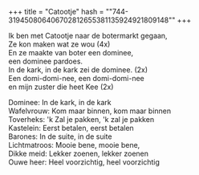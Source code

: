 +++
title = "Catootje"
hash = "\"744-319450806406702812655381135924921809148\""
+++

Ik ben met Catootje naar de botermarkt gegaan,  
Ze kon maken wat ze wou (4x)  
En ze maakte van boter een dominee,  
een dominee pardoes.  
In de kark, in de kark zei de dominee. (2x)  
Een domi-domi-nee, een domi-domi-nee  
en mijn zuster die heet Kee (2x)

Dominee: In de kark, in de kark  
Wafelvrouw: Kom maar binnen, kom maar binnen  
Toverheks: 'k Zal je pakken, 'k zal je pakken  
Kastelein: Eerst betalen, eerst betalen  
Barones: In de suite, in de suite  
Lichtmatroos: Mooie bene, mooie bene,  
Dikke meid: Lekker zoenen, lekker zoenen  
Ouwe heer: Heel voorzichtig, heel voorzichtig